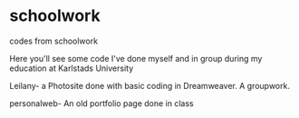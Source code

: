 # schoolwork
codes from schoolwork

Here you'll see some code I've done myself and in group during my education at Karlstads University

Leilany- a Photosite done with basic coding in Dreamweaver. A groupwork.

personalweb- An old portfolio page done in class
